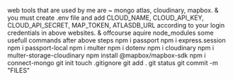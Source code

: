 web tools that are used by me are ~ mongo atlas, cloudinary, mapbox. &
you must create .env file and add CLOUD_NAME, CLOUD_API_KEY, CLOUD_API_SECRET, MAP_TOKEN, ATLASDB_URL according to your login  credentials in above websites. &
offcourse aquire node_modules 
some usefull commands after above steps
npm i passport
npm i express.session
npm i passport-local
npm i multer
npm i dotenv
npm i cloudinary
npm i multer-storage-cloudinary
npm install @mapbox/mapbox-sdk
npm i connect-mongo
git init 
touch .gitignore
git add .
git status
git commit -m "FILES"
